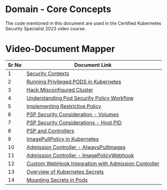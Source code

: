 # Domain - Core Concepts

The code mentioned in this document are used in the Certified Kubernetes Security Specialist 2023 video course.


# Video-Document Mapper

| Sr No | Document Link |
| ------ | ------ |
| 1 | [Security Contexts][PlDa] |
| 2 | [Running Privileged PODS in Kubernetes][PlDb] |
| 3 | [Hack Misconfigured Cluster][PlDc]
| 4 | [Understanding Pod Security Policy Workflow][PlDd]
| 5 | [Implementing Restrictive Policy][PlDe] |
| 6 | [PSP Security Consideration - Volumes][PlDf] |
| 7 | [PSP Security Considerations - Host PID][PlDg] |
| 8 | [PSP and Controllers][PlDz] |
| 9 | [ImagePullPolicy in Kubernetes][PlDh] |
| 10 | [Admission Controller - AlwaysPullImages][PlDi] |
| 11 | [Admission Controller - ImagePolicyWebhook][PlDj] |
| 12 | [Custom WebHook Integration with Admission Controller][PlDk] |
| 13 | [Overview of Kubernetes Secrets][PlDl] |
| 14 | [Mounting Secrets in Pods][PlDm] |

   [PlDa]: <https://github.com/zealvora/certified-kubernetes-security-specialist/blob/master/domain-3-minimize-microservice-vulnerability/pod-securitycontext.yaml>
   [PlDb]: <https://github.com/zealvora/certified-kubernetes-security-specialist/blob/master/domain-3-minimize-microservice-vulnerability/privileged.yaml>
   [PlDc]: <https://github.com/zealvora/certified-kubernetes-security-specialist/blob/master/domain-3-minimize-microservice-vulnerability/hack-case-01.md>
   [PlDd]: <https://github.com/zealvora/certified-kubernetes-security-specialist/blob/master/domain-3-minimize-microservice-vulnerability/pod-security-policy.md>

   [PlDe]: <https://github.com/zealvora/certified-kubernetes-security-specialist/blob/master/domain-3-minimize-microservice-vulnerability/psp-restrictive.md>

   [PlDf]: <https://github.com/zealvora/certified-kubernetes-security-specialist/blob/master/domain-3-minimize-microservice-vulnerability/hostpath.md>
   [PlDg]: <https://github.com/zealvora/certified-kubernetes-security-specialist/blob/master/domain-3-minimize-microservice-vulnerability/hostpid.md>
   [PlDh]: <https://github.com/zealvora/certified-kubernetes-security-specialist/blob/master/domain-3-minimize-microservice-vulnerability/image-pull-policy.md>

   [PlDi]: <https://github.com/zealvora/certified-kubernetes-security-specialist/blob/master/domain-3-minimize-microservice-vulnerability/ac-alwayspullimages.md>

   [PlDj]: <https://github.com/zealvora/certified-kubernetes-security-specialist/blob/master/domain-3-minimize-microservice-vulnerability/imagewebhook.md>

   [PlDk]: <https://github.com/zealvora/certified-kubernetes-security-specialist/blob/master/domain-3-minimize-microservice-vulnerability/imagepolicywebhook-custom.md>

   [PlDl]: <https://github.com/zealvora/certified-kubernetes-security-specialist/blob/master/domain-3-minimize-microservice-vulnerability/secrets.md>

   [PlDm]: <https://github.com/zealvora/certified-kubernetes-security-specialist/blob/master/domain-3-minimize-microservice-vulnerability/mounting-secrets.md>

   [PlDz]: <https://github.com/zealvora/certified-kubernetes-security-specialist/blob/master/domain-3-minimize-microservice-vulnerability/psp-rs.md>
